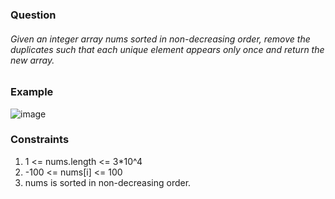 **<h3>Question</h3>**

<h6>Given an integer array nums sorted in non-decreasing order, remove the duplicates  such that each unique element appears only once and return the new array.</h6>

**<h3>Example</h3>**

![image](https://github.com/harshy1718/DSA-Fellowship-Problems/assets/129788726/00977e28-70cb-453e-87aa-631a25817ee4)


**<h3>Constraints</h3>**

1. 1 <= nums.length <= 3*10^4 
1. -100 <= nums[i] <= 100
1. nums is sorted in non-decreasing order.

